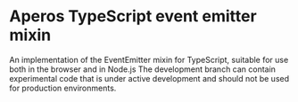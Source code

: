# Aperos TypeScript event emitter mixin

An implementation of the EventEmitter mixin for TypeScript,
suitable for use both in the browser and in Node.js
The development branch can contain experimental code that is under
active development and should not be used for production environments.

